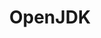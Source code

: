 ---
image:
  featured: 'true'
  path: /assets/images/projects/openjdk.png
permalink: /engineering/projects/openjdk/
project_link_name: openjdk
project_maintainers: ''
project_stats: 'false'
project_url: http://openjdk.java.net/
title: OpenJDK
---